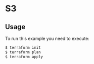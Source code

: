 # S3

## Usage
To run this example you need to execute:
```bash
$ terraform init
$ terraform plan
$ terraform apply
```
